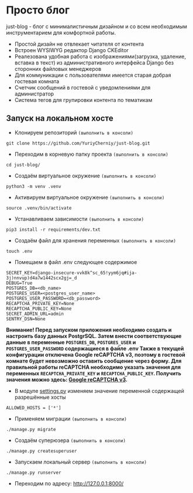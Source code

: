# Просто блог #
just-blog - блог с минималистичным дизайном и со всем необходимым инструментарием для комфортной работы.
* Простой дизайн не отвлекает читателя от контента
* Встроен WYSIWYG редактор Django CKEditor
* Реалезована удобная работа с изображениями(загрузка, удаление, вставка в текст) из административного интерфейса Django без сторонних файловых менеджеров
* Для коммуникации с пользователями имеется старая добрая гостевая комната
* Счетчик сообщений в гостевой с уведомлениями для администратор
* Система тегов для групировки контента по тематикам

## Запуск на локальном хосте ##
* Клонируем репозиторий ```(выполнить в консоли)```
```
git clone https://github.com/YuriyCherniy/just-blog.git
```
* Переходим в корневую папку проекта ```(выполнить в консоли)```
```
cd just-blog/
```
* Создаём виртуальное окружение ```(выполнить в консоли)```
```
python3 -m venv .venv
```
* Активируем виртуальное окружение ```(выполнить в консоли)```
```
source .venv/bin/activate
```
* Устанавливаем зависимости ```(выполнить в консоли)```
```
pip3 install -r requirements/dev.txt
```
* Создаём файл для хранения переменных ```(выполнить в консоли)```
```
touch .env
```
* Помещаем в файл .env следующее содержимое
```
SECRET_KEY=django-insecure-vvk8k^sc_65!yym6jq#ija-3j)nnvup)d4a7w1442scx2gj=_d
DEBUG=True
POSTGRES_DB=<db_name>
POSTGRES_USER=<postgres_user_name>
POSTGRES_USER_PASSWORD=<db_password>
RECAPTCHA_PRIVATE_KEY=None
RECAPTCHA_PUBLIC_KEY=None
SECRET_ADMIN_URL=admin
SENTRY_DSN=None
```
**Внимание! Перед запуском приложения необходимо создать и настроить базу данных PostgrSQL. Затем внести соответствующие данные в переменные ```POSTGRES_DB```, ```POSTGRES_USER``` и ```POSTGRES_USER_PASSWORD``` содержащиеся в файле .env Также в текущей конфигурации отключена Google reCAPTCHA v3, поэтому в гостевой комнате будет невозможно оставить сообщение через форму. Для правильной работы reCAPTCHA необходимо указать значения для переменных ```RECAPTCHA_PRIVATE_KEY``` и ```RECAPTCHA_PUBLIC_KEY```. Получить значения можно здесь: [Google reCAPTCHA v3](https://www.google.com/recaptcha/about/).**

* В модуле [settings.py](https://github.com/YuriyCherniy/just-blog/blob/532b61e5a780c78792084b70e7a1aeee30d0bb16/just_blog/settings.py#L53) изменяем значение переменной содержащей разрешённые хосты
```
ALLOWED_HOSTS = ['*']
```
* Применяем миграции ```(выполнить в консоли)```
```
./manage.py migrate
```
* Создаём суперюзера ```(выполнить в консоли)```
```
./manage.py createsuperuser
```
* Запускаем локальный сервер ```(выполнить в консоли)```
```
./manage.py runserver
```
* Переходим по адресу: http://127.0.0.1:8000/